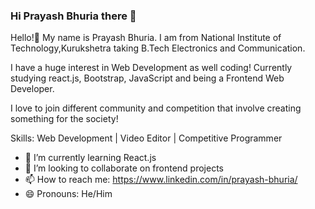 ### Hi Prayash Bhuria there 👋



Hello!👋 My name is  Prayash Bhuria. I am from National Institute of Technology,Kurukshetra taking B.Tech Electronics and Communication.

I have a huge interest in Web Development as well coding! Currently studying react.js, Bootstrap, JavaScript and being a Frontend Web Developer.

I love to join different community and competition that involve creating something for the society!

Skills:
Web Development | Video Editor | Competitive Programmer


- 🌱 I’m currently learning React.js
- 👯 I’m looking to collaborate on frontend projects
- 📫 How to reach me: https://www.linkedin.com/in/prayash-bhuria/
- 😄 Pronouns: He/Him

